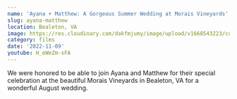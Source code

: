 ```yaml
---
name: 'Ayana + Matthew: A Gorgeous Summer Wedding at Morais Vineyards'
slug: ayana-matthew
location: Bealeton, VA
image: https://res.cloudinary.com/dakfmjumy/image/upload/v1668543223/content/portfolio/previewImage/ayana-matthew_ny8glh.jpg
category: films
date: '2022-11-09'
youtube: H_eWeZm-sFA
---
```


We were honored to be able to join Ayana and Matthew for their special celebration at the beautiful Morais Vineyards in Bealeton, VA for a wonderful August wedding.
